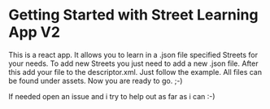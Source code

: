# Getting Started with Street Learning App V2

This is a react app. It allows you to learn in a .json file specified Streets for your needs.
To add new Streets you just need to add a new .json file. After this add your file to the descriptor.xml. Just follow the example. All files can be found under assets.
Now you are ready to go. ;-)

If needed open an issue and i try to help out as far as i can :-)
